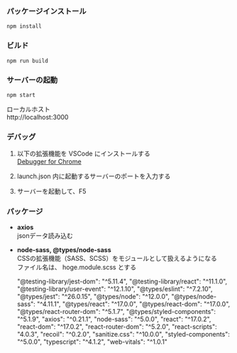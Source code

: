 ### パッケージインストール

```
npm install
```

### ビルド

```
npm run build
```

### サーバーの起動

```
npm start
```

ローカルホスト  
http://localhost:3000

### デバッグ

1. 以下の拡張機能を VSCode にインストールする  
   [Debugger for Chrome](https://marketplace.visualstudio.com/items?itemName=msjsdiag.debugger-for-chrome)

2. launch.json 内に起動するサーバーのポートを入力する

3. サーバーを起動して、F5

### パッケージ

* **axios**  
  jsonデータ読み込む

* **node-sass, @types/node-sass**  
  CSSの拡張機能（SASS、SCSS）をモジュールとして扱えるようになる  
  ファイル名は、 hoge.module.scss とする


    "@testing-library/jest-dom": "^5.11.4",
    "@testing-library/react": "^11.1.0",
    "@testing-library/user-event": "^12.1.10",
    "@types/eslint": "^7.2.10",
    "@types/jest": "^26.0.15",
    "@types/node": "^12.0.0",
    "@types/node-sass": "^4.11.1",
    "@types/react": "^17.0.0",
    "@types/react-dom": "^17.0.0",
    "@types/react-router-dom": "^5.1.7",
    "@types/styled-components": "^5.1.9",
    "axios": "^0.21.1",
    "node-sass": "^5.0.0",
    "react": "^17.0.2",
    "react-dom": "^17.0.2",
    "react-router-dom": "^5.2.0",
    "react-scripts": "4.0.3",
    "recoil": "^0.2.0",
    "sanitize.css": "^10.0.0",
    "styled-components": "^5.0.0",
    "typescript": "^4.1.2",
    "web-vitals": "^1.0.1"
